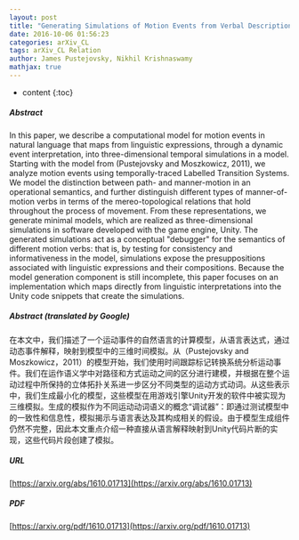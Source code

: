 ```yaml
---
layout: post
title: "Generating Simulations of Motion Events from Verbal Descriptions"
date: 2016-10-06 01:56:23
categories: arXiv_CL
tags: arXiv_CL Relation
author: James Pustejovsky, Nikhil Krishnaswamy
mathjax: true
---
```


* content
{:toc}

##### Abstract
In this paper, we describe a computational model for motion events in natural language that maps from linguistic expressions, through a dynamic event interpretation, into three-dimensional temporal simulations in a model. Starting with the model from (Pustejovsky and Moszkowicz, 2011), we analyze motion events using temporally-traced Labelled Transition Systems. We model the distinction between path- and manner-motion in an operational semantics, and further distinguish different types of manner-of-motion verbs in terms of the mereo-topological relations that hold throughout the process of movement. From these representations, we generate minimal models, which are realized as three-dimensional simulations in software developed with the game engine, Unity. The generated simulations act as a conceptual "debugger" for the semantics of different motion verbs: that is, by testing for consistency and informativeness in the model, simulations expose the presuppositions associated with linguistic expressions and their compositions. Because the model generation component is still incomplete, this paper focuses on an implementation which maps directly from linguistic interpretations into the Unity code snippets that create the simulations.

##### Abstract (translated by Google)
在本文中，我们描述了一个运动事件的自然语言的计算模型，从语言表达式，通过动态事件解释，映射到模型中的三维时间模拟。从（Pustejovsky and Moszkowicz，2011）的模型开始，我们使用时间跟踪标记转换系统分析运动事件。我们在运作语义学中对路径和方式运动之间的区分进行建模，并根据在整个运动过程中所保持的立体拓扑关系进一步区分不同类型的运动方式动词。从这些表示中，我们生成最小化的模型，这些模型在用游戏引擎Unity开发的软件中被实现为三维模拟。生成的模拟作为不同运动动词语义的概念“调试器”：即通过测试模型中的一致性和信息性，模拟揭示与语言表达及其构成相关的假设。由于模型生成组件仍然不完整，因此本文重点介绍一种直接从语言解释映射到Unity代码片断的实现，这些代码片段创建了模拟。

##### URL
[https://arxiv.org/abs/1610.01713](https://arxiv.org/abs/1610.01713)

##### PDF
[https://arxiv.org/pdf/1610.01713](https://arxiv.org/pdf/1610.01713)


